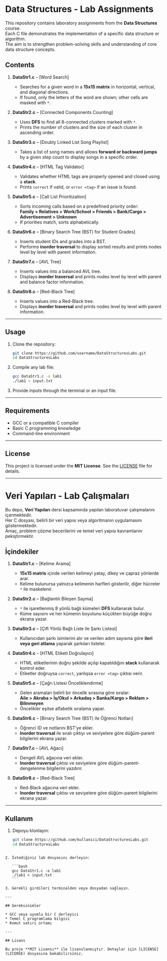 # Data Structures - Lab Assignments

This repository contains laboratory assignments from the **Data Structures** course.  
Each C file demonstrates the implementation of a specific data structure or algorithm.  
The aim is to strengthen problem-solving skills and understanding of core data structure concepts.

## Contents

1. **DataStr1.c** – [Word Search]  
   - Searches for a given word in a **15x15 matrix** in horizontal, vertical, and diagonal directions.  
   - If found, only the letters of the word are shown; other cells are masked with `*`.

2. **DataStr2.c** – [Connected Components Counting]  
   - Uses **DFS** to find all 8-connected clusters marked with `*`.  
   - Prints the number of clusters and the size of each cluster in ascending order.

3. **DataStr3.c** – [Doubly Linked List Song Playlist]  
   - Takes a list of song names and allows **forward or backward jumps** by a given step count to display songs in a specific order.

4. **DataStr4.c** – [HTML Tag Validator]  
   - Validates whether HTML tags are properly opened and closed using a **stack**.  
   - Prints `correct` if valid, or `error <tag>` if an issue is found.

5. **DataStr5.c** – [Call List Prioritization]  
   - Sorts incoming calls based on a predefined priority order:  
     **Family > Relatives > Work/School > Friends > Bank/Cargo > Advertisement > Unknown**  
   - If priorities match, sorts alphabetically.

6. **DataStr6.c** – [Binary Search Tree (BST) for Student Grades]  
   - Inserts student IDs and grades into a BST.  
   - Performs **inorder traversal** to display sorted results and prints nodes level by level with parent information.

7. **DataStr7.c** – [AVL Tree]  
   - Inserts values into a balanced AVL tree.  
   - Displays **inorder traversal** and prints nodes level by level with parent and balance factor information.

8. **DataStr8.c** – [Red-Black Tree]  
   - Inserts values into a Red-Black tree.  
   - Displays **inorder traversal** and prints nodes level by level with parent information.

---

## Usage

1. Clone the repository:
   ```bash
   git clone https://github.com/username/DataStructuresLabs.git
   cd DataStructuresLabs
   ````

2. Compile any lab file:

   ```bash
   gcc DataStr1.c -o lab1
   ./lab1 < input.txt
   ```

3. Provide inputs through the terminal or an input file.

---

## Requirements

* GCC or a compatible C compiler
* Basic C programming knowledge
* Command-line environment

---

## License

This project is licensed under the **MIT License**. See the [LICENSE](LICENSE) file for details.

---

# Veri Yapıları - Lab Çalışmaları

Bu depo, **Veri Yapıları** dersi kapsamında yapılan laboratuvar çalışmalarını içermektedir.  
Her C dosyası, belirli bir veri yapısı veya algoritmanın uygulamasını göstermektedir.  
Amaç, problem çözme becerilerini ve temel veri yapısı kavramlarını pekiştirmektir.

## İçindekiler

1. **DataStr1.c** – [Kelime Arama]  
   - **15x15 matris** içinde verilen kelimeyi yatay, dikey ve çapraz yönlerde arar.  
   - Kelime bulunursa yalnızca kelimenin harfleri gösterilir, diğer hücreler `*` ile maskelenir.

2. **DataStr2.c** – [Bağlantılı Bileşen Sayma]  
   - `*` ile işaretlenmiş 8 yönlü bağlı kümeleri **DFS** kullanarak bulur.  
   - Küme sayısını ve her kümenin boyutunu küçükten büyüğe doğru ekrana yazar.

3. **DataStr3.c** – [Çift Yönlü Bağlı Liste ile Şarkı Listesi]  
   - Kullanıcıdan şarkı isimlerini alır ve verilen adım sayısına göre **ileri veya geri atlama** yaparak şarkıları listeler.

4. **DataStr4.c** – [HTML Etiketi Doğrulayıcı]  
   - HTML etiketlerinin doğru şekilde açılıp kapatıldığını **stack** kullanarak kontrol eder.  
   - Etiketler doğruysa `correct`, yanlışsa `error <tag>` çıktısı verir.

5. **DataStr5.c** – [Çağrı Listesi Önceliklendirme]  
   - Gelen aramaları belirli bir öncelik sırasına göre sıralar:  
     **Aile > Akraba > İş/Okul > Arkadaş > Banka/Kargo > Reklam > Bilinmeyen**  
   - Öncelikler eşitse alfabetik sıralama yapar.

6. **DataStr6.c** – [Binary Search Tree (BST) ile Öğrenci Notları]  
   - Öğrenci ID ve notlarını BST’ye ekler.  
   - **Inorder traversal** ile sıralı çıktıyı ve seviyelere göre düğüm-parent bilgilerini ekrana yazar.

7. **DataStr7.c** – [AVL Ağacı]  
   - Dengeli AVL ağacına veri ekler.  
   - **Inorder traversal** çıktısı ve seviyelere göre düğüm-parent-dengelenme bilgilerini yazdırır.

8. **DataStr8.c** – [Red-Black Tree]  
   - Red-Black ağacına veri ekler.  
   - **Inorder traversal** çıktısı ve seviyelere göre düğüm-parent bilgilerini ekrana yazar.

---

## Kullanım

1. Depoyu klonlayın:
   ```bash
   git clone https://github.com/kullanici/DataStructuresLabs.git
   cd DataStructuresLabs
````

2. İstediğiniz lab dosyasını derleyin:

   ```bash
   gcc DataStr1.c -o lab1
   ./lab1 < input.txt
   ```

3. Gerekli girdileri terminalden veya dosyadan sağlayın.

---

## Gereksinimler

* GCC veya uyumlu bir C derleyici
* Temel C programlama bilgisi
* Komut satırı ortamı

---

## Lisans

Bu proje **MIT Lisansı** ile lisanslanmıştır. Detaylar için [LICENSE](LICENSE) dosyasına bakabilirsiniz.

